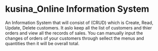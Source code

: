 # kusina_Online Information System
An Information System that will consist of (CRUD) which is Create, Read, Update, Delete customers. It aslo keep all the list of customers and thier orders and view all the records of sales. You can manually input the changes of orders  of your customers through sellect the menus and quantities then it will be overall total.


